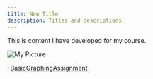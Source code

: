 ```yaml
---
title: New Title
description: Titles and descriptions
---
```


This is content I have developed for my course.

![My Picture](pics/My_Pic.png)

-[BasicGraphingAssignment](/BasicGraphingAssignment/index.md)

